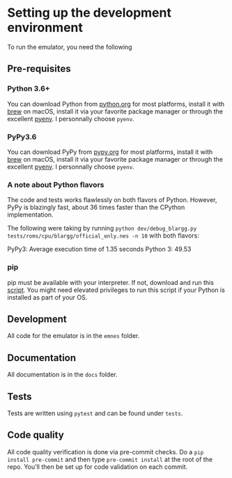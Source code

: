# Setting up the development environment

To run the emulator, you need the following

## Pre-requisites

### Python 3.6+
You can download Python from [python.org](https://python.org/) for most platforms, install it with [brew](brew.sh) on macOS, install it via your favorite package manager or through the excellent [pyenv](https://github.com/pyenv/pyenv). I personnally choose `pyenv`.

### PyPy3.6
You can download PyPy from [pypy.org](https://pypy.org/) for most platforms, install it with [brew](brew.sh) on macOS, install it via your favorite package manager or through the excellent [pyenv](https://github.com/pyenv/pyenv). I personnally choose `pyenv`.

### A note about Python flavors
The code and tests works flawlessly on both flavors of Python. However, PyPy is blazingly fast, about 36 times faster than the CPython implementation.

The following were taking by running `python dev/debug_blargg.py tests/roms/cpu/blargg/official_only.nes -n 10` with both flavors:

PyPy3: Average execution time of 1.35 seconds
Python 3: 49.53

### pip
pip must be available with your interpreter. If not, download and run this [script](https://pip.pypa.io/en/stable/installing/). You might need elevated privileges to run this script if your Python is installed as part of your OS.

## Development

All code for the emulator is in the `emnes` folder.

## Documentation

All documentation is in the `docs` folder.

## Tests

Tests are written using `pytest` and can be found under `tests`.

## Code quality

All code quality verification is done via pre-commit checks. Do a `pip install pre-commit` and then type `pre-commit install` at the root of the repo.
You'll then be set up for code validation on each commit.
